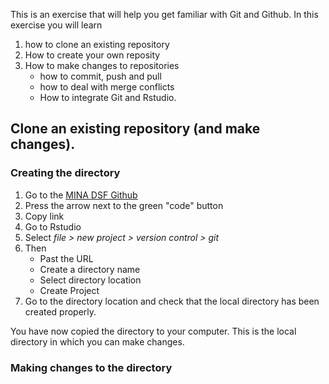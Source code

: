 This is an exercise that will help you get familiar with Git and Github. In this exercise you will learn

1. how to clone an existing repository
2. How to create your own reposity
3. How to make changes to repositories
	* how to commit, push and pull
	* how to deal with merge conflicts
	* How to integrate Git and Rstudio. 

	
## Clone an existing repository (and make changes).

### Creating the directory

1. Go to the [MINA DSF Github](https://github.com/SimonSchowanek/MINA_DSF)
2. Press the arrow next to the green "code" button
2. Copy link
4. Go to Rstudio
5. Select *file > new project > version control > git*
6. Then
	* Past the URL
	* Create a directory name
	* Select directory location
	* Create Project
7. Go to the directory location and check that the local directory has been created properly.


You have now copied the directory to your computer. This is the local directory in which you can make changes. 	

### Making changes to the directory

